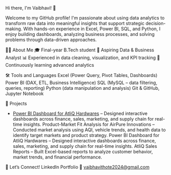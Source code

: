 Hi there, I'm Vaibhavi! 👋

Welcome to my GitHub profile! I'm passionate about using data analytics to transform raw data into meaningful insights that support strategic decision-making. With hands-on experience in Excel, Power BI, SQL, and Python, I enjoy building dashboards, analyzing business processes, and solving problems through data-driven approaches.


👩‍💼 About Me
🎓 Final-year B.Tech student
💼 Aspiring Data & Business Analyst
📊 Experienced in data cleaning, visualization, and KPI tracking
🌱 Continuously learning advanced analytics 


🛠️ Tools and Languages
Excel (Power Query, Pivot Tables, Dashboards)
Power BI (DAX, ETL, Business Intelligence)
SQL (MySQL – data filtering, queries, reporting)
Python (data manipulation and analysis)
Git & GitHub, Jupyter Notebook


📂 Projects
- [Power BI Dashboard for AtliQ Hardwares](https://app.powerbi.com/view?r=eyJrIjoiYmI1OWFkYmYtM2ZlNi00NGY5LWE2NTQtOWUwZGQ5M2Y5N2VlIiwidCI6ImQ0MzBkNGE4LThhNDctNDI2OC1iMjk2LTUxMDRlNmY2MmUwZSJ9) – Designed interactive dashboards across finance, sales, marketing, and supply chain for real-time insights.
Product-Market Fit Analysis for AirPure Innovations – Conducted market analysis using AQI, vehicle trends, and health data to identify target markets and product strategy.
Power BI Dashboard for AtliQ Hardwares – Designed interactive dashboards across finance, sales, marketing, and supply chain for real-time insights.
AtliQ Sales Reports – Built Excel-based reports to analyze customer behavior, market trends, and financial performance.


🔗 Let’s Connect!
LinkedIn
Portfolio
📧 vaibhavithote2024@gmail.com

